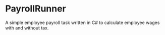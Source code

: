 # PayrollRunner

A simple employee payroll task written in C# to calculate employee wages with and without tax.
